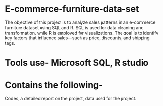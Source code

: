 # E-commerce-furniture-data-set
The objective of this project is to analyze sales patterns in an e-commerce furniture dataset using 
SQL and R. SQL is used for data cleaning and transformation, while R is employed for visualizations. The goal 
is to identify key factors that influence sales—such as price, discounts, and shipping tags. 
# Tools use- Microsoft SQL, R studio
# Contains the following-
Codes, a detailed report on the project, data used for the project. 
